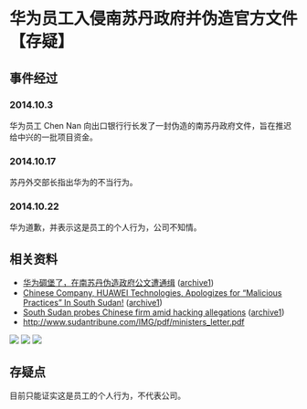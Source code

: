 # 华为员工入侵南苏丹政府并伪造官方文件【存疑】
## 事件经过
### 2014.10.3
华为员工 Chen Nan 向出口银行行长发了一封伪造的南苏丹政府文件，旨在推迟给中兴的一批项目资金。

### 2014.10.17
苏丹外交部长指出华为的不当行为。

### 2014.10.22
华为道歉，并表示这是员工的个人行为，公司不知情。

## 相关资料
- [华为碉堡了，在南苏丹伪造政府公文遭通缉](http://www.sohu.com/a/29903990_231413) ([archive1](https://web.archive.org/web/20191202094857/http://www.sohu.com/a/29903990_231413))
- [Chinese Company, HUAWEI Technologies, Apologizes for “Malicious Practices” In South Sudan!](https://www.nyamile.com/2014/10/29/chinese-company-huawei-technologies-apologizes-for-malicious-practices-in-south-sudan/) ([archive1](https://web.archive.org/web/20141101082831/http://southsudantribune.org/626-huawei-hacks-the-south-sudan-government-and-forges-official-documents))
- [South Sudan probes Chinese firm amid hacking allegations](http://www.sudantribune.com/spip.php?iframe&page=imprimable&id_article=52837) ([archive1](https://web.archive.org/web/20191202124537/http://www.sudantribune.com/spip.php?iframe&page=imprimable&id_article=52837))
- http://www.sudantribune.com/IMG/pdf/ministers_letter.pdf

![](./images/1.jpg)
![](./images/2.jpg)
![](./images/3.jpg)

## 存疑点
目前只能证实这是员工的个人行为，不代表公司。
